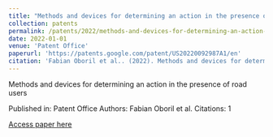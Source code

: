 ```yaml
---
title: "Methods and devices for determining an action in the presence of road users"
collection: patents
permalink: /patents/2022/methods-and-devices-for-determining-an-action-in-t
date: 2022-01-01
venue: 'Patent Office'
paperurl: 'https://patents.google.com/patent/US20220092987A1/en'
citation: 'Fabian Oboril et al.. (2022). Methods and devices for determining an action in the presence of road users. Patent Office.'
---
```


Methods and devices for determining an action in the presence of road users

Published in: Patent Office
Authors: Fabian Oboril et al.
Citations: 1

[Access paper here](https://patents.google.com/patent/US20220092987A1/en)
